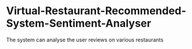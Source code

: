 # Virtual-Restaurant-Recommended-System-Sentiment-Analyser
The system can analyse the user reviews on various restaurants
